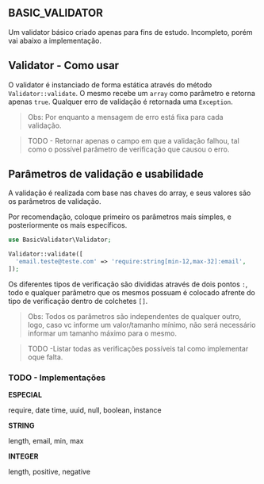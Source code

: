## BASIC_VALIDATOR

Um validator básico criado apenas para fins de estudo. Incompleto, porém vai abaixo a implementação.

## Validator - Como usar

O validator é instanciado de forma estática através do método `Validator::validate`. O mesmo recebe um `array` como parâmetro e retorna apenas `true`. Qualquer erro de validação é retornada uma `Exception`.
> Obs: Por enquanto a mensagem de erro está fixa para cada validação. 

> TODO - Retornar apenas o campo em que a validação falhou, tal como o possível parâmetro de verificação que causou o erro.

## Parâmetros de validação e usabilidade

A validação é realizada com base nas chaves do array, e seus valores são os parâmetros de validação.

Por recomendação, coloque primeiro os parâmetros mais simples, e posteriormente os mais específicos.

```php
use BasicValidator\Validator;

Validator::validate([
  'email.teste@teste.com' => 'require:string[min-12,max-32]:email',
]);
```

Os diferentes tipos de verificação são divididas através de dois pontos `:`, todo e qualquer parâmetro que os mesmos possuam é colocado afrente do tipo de verificação dentro de colchetes `[]`.

> Obs: Todos os parâmetros são independentes de qualquer outro, logo, caso vc informe um valor/tamanho mínimo, não será necessário informar um tamanho máximo para o mesmo.

> TODO -Listar todas as verificações possíveis tal como implementar oque falta.

### TODO - Implementações
**ESPECIAL**

require,
date time,
uuid,
null,
boolean,
instance

**STRING**

length,
email,
min,
max

**INTEGER**

length,
positive,
negative
